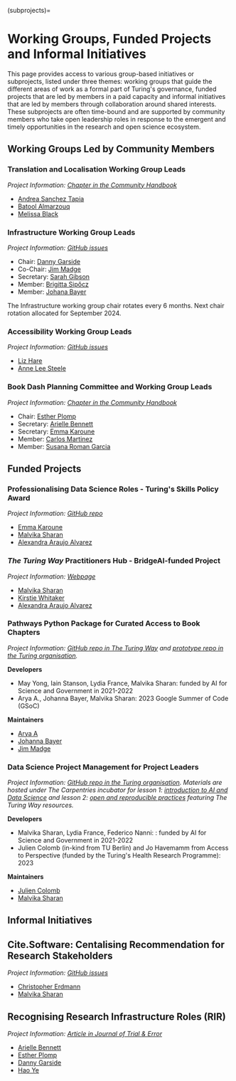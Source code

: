 (subprojects)=
# Working Groups, Funded Projects and Informal Initiatives

This page provides access to various group-based initiatives or subprojects, listed under three themes: working groups that guide the different areas of work as a formal part of Turing's governance, funded projects that are led by members in a paid capacity and informal initiatives that are led by members through collaboration around shared interests.
These subprojects are often time-bound and are supported by community members who take open leadership roles in response to the emergent and timely opportunities in the research and open science ecosystem.

## Working Groups Led by Community Members

### Translation and Localisation Working Group Leads

*Project Information: [Chapter in the Community Handbook](https://the-turing-way.netlify.app/community-handbook/translation)*

- [Andrea Sanchez Tapia](https://the-turing-way.netlify.app/afterword/contributors-record#andrea-sanchez-tapia)
- [Batool Almarzouq](https://the-turing-way.netlify.app/afterword/contributors-record#batool-almarzouq)
- [Melissa Black](https://the-turing-way.netlify.app/afterword/contributors-record#melissa-black)

### Infrastructure Working Group Leads

*Project Information: [GitHub issues](https://github.com/the-turing-way/the-turing-way/issues?q=is%3Aissue+is%3Aopen+label%3Ainfrastructure)*

- Chair: [Danny Garside](https://the-turing-way.netlify.app/afterword/contributors-record#danny-garside)
- Co-Chair: [Jim Madge](https://the-turing-way.netlify.app/afterword/contributors-record#jim-madge)
- Secretary: [Sarah Gibson](https://the-turing-way.netlify.app/afterword/contributors-record#sarah-gibson)
- Member: [Brigitta Sipőcz](https://the-turing-way.netlify.app/afterword/contributors-record#brigitta-sipocz)
- Member: [Johana Bayer](https://the-turing-way.netlify.app/afterword/contributors-record#likeajumprope)

The Infrastructure working group chair rotates every 6 months. Next chair rotation allocated for September 2024.

### Accessibility Working Group Leads

*Project Information: [GitHub issues](https://github.com/the-turing-way/the-turing-way/issues?q=is%3Aissue+is%3Aopen+accessibility+label%3Aaccessibility)*

- [Liz Hare](https://the-turing-way.netlify.app/afterword/contributors-record#liz-hare)
- [Anne Lee Steele](https://the-turing-way.netlify.app/afterword/contributors-record#anne-lee-steele)

### Book Dash Planning Committee and Working Group Leads

*Project Information: [Chapter in the Community Handbook](https://the-turing-way.netlify.app/community-handbook/bookdash)*

- Chair: [Esther Plomp](https://the-turing-way.netlify.app/afterword/contributors-record#esther-plomp)
- Secretary: [Arielle Bennett](https://the-turing-way.netlify.app/afterword/contributors-record#arielle-bennett)
- Secretary: [Emma Karoune](https://the-turing-way.netlify.app/afterword/contributors-record#emma-karoune)
- Member: [Carlos Martinez](https://the-turing-way.netlify.app/afterword/contributors-record#c-martinez)
- Member: [Susana Roman Garcia](https://the-turing-way.netlify.app/afterword/contributors-record#susana465)


## Funded Projects 

### Professionalising Data Science Roles - Turing's Skills Policy Award

*Project Information: [GitHub repo](https://github.com/alan-turing-institute/professionalising-data-science-roles)*

- [Emma Karoune](https://the-turing-way.netlify.app/afterword/contributors-record#emma-karoune)
- [Malvika Sharan](https://the-turing-way.netlify.app/afterword/contributors-record#malvika-sharan)
- [Alexandra Araujo Alvarez](https://the-turing-way.netlify.app/afterword/contributors-record#alexandra-araujo-alvarez)

### *The Turing Way* Practitioners Hub - BridgeAI-funded Project

*Project Information: [Webpage](https://www.turing.ac.uk/turing-way-practitioners-hub)*

- [Malvika Sharan](https://the-turing-way.netlify.app/afterword/contributors-record#malvika-sharan)
- [Kirstie Whitaker](https://the-turing-way.netlify.app/afterword/contributors-record#kirstie-whitaker)
- [Alexandra Araujo Alvarez](https://the-turing-way.netlify.app/afterword/contributors-record#alexandra-araujo-alvarez)

### Pathways Python Package for Curated Access to Book Chapters

*Project Information: [GitHub repo in The Turing Way](https://github.com/the-turing-way/pathways) and [prototype repo in the Turing organisation](https://github.com/alan-turing-institute/bio-Turing-Way/).*

**Developers**
- May Yong, Iain Stanson, Lydia France, Malvika Sharan: funded by AI for Science and Government in 2021-2022
- Arya A., Johanna Bayer, Malvika Sharan: 2023 Google Summer of Code (GSoC) 

**Maintainers**
- [Arya A](https://the-turing-way.netlify.app/afterword/contributors-record#arya-a)
- [Johanna Bayer](https://the-turing-way.netlify.app/afterword/contributors-record#johanna-bayer)
- [Jim Madge](https://the-turing-way.netlify.app/afterword/contributors-record#jim-madge)

### Data Science Project Management for Project Leaders

*Project Information: [GitHub repo in the Turing organisation](https://github.com/alan-turing-institute/data-training-for-bioscience). Materials are hosted under The Carpentries incubator for lesson 1: [introduction to AI and Data Science](https://github.com/carpentries-incubator/managing-computational-projects) and lesson 2: [open and reproducible practices](https://github.com/carpentries-incubator/data-science-ai-senior-researchers) featuring *The Turing Way* resources.*

**Developers**

- Malvika Sharan, Lydia France, Federico Nanni: : funded by AI for Science and Government in 2021-2022
- Julien Colomb (in-kind from TU Berlin) and Jo Havemamm from Access to Perspective (funded by the Turing's Health Research Programme): 2023

**Maintainers**
- [Julien Colomb](https://the-turing-way.netlify.app/afterword/contributors-record#julien-colomb)
- [Malvika Sharan](https://the-turing-way.netlify.app/afterword/contributors-record#malvika-sharan)

## Informal Initiatives

## Cite.Software: Centalising Recommendation for Research Stakeholders

*Project Information: [GitHub issues](https://github.com/the-turing-way/the-turing-way/issues?q=is%3Aissue+is%3Aopen+label%3Asoftware-citation)*

- [Christopher Erdmann](https://the-turing-way.netlify.app/afterword/contributors-record#christopher-erdmann)
- [Malvika Sharan](https://the-turing-way.netlify.app/afterword/contributors-record#malvika-sharan)

## Recognising Research Infrastructure Roles (RIR)

*Project Information: [Article in Journal of Trial & Error](https://journal.trialanderror.org/pub/manifesto-rewarding-recognizing/release/1)*

- [Arielle Bennett](https://the-turing-way.netlify.app/afterword/contributors-record#arielle-bennett)
- [Esther Plomp](https://the-turing-way.netlify.app/afterword/contributors-record#esther-plomp)
- [Danny Garside](https://the-turing-way.netlify.app/afterword/contributors-record#danny-garside)
- [Hao Ye](https://www.weecology.org/author/hao-ye/)
